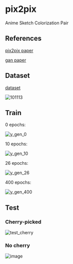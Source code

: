 # pix2pix
Anime Sketch Colorization Pair

## References

[pix2pix paper](https://arxiv.org/pdf/1611.07004.pdf)

[gan paper](https://arxiv.org/pdf/1406.2661.pdf)

## Dataset

[dataset](https://www.kaggle.com/ktaebum/anime-sketch-colorization-pair)

![101113](https://user-images.githubusercontent.com/44481414/129349662-278b28df-db46-4333-b32d-142175ba4539.png)

## Train
0 epochs:

![y_gen_0](https://user-images.githubusercontent.com/44481414/129348970-7a219b44-1676-46c8-b016-fa2b635bda3d.png)

10 epochs:

![y_gen_10](https://user-images.githubusercontent.com/44481414/129349032-434b04a7-2f01-4c6c-976c-c8c711634c2a.png)

26 epochs:

![y_gen_26](https://user-images.githubusercontent.com/44481414/129349051-68e639d6-64b3-4520-be36-aac52efa755e.png)

400 epochs:

![y_gen_400](https://user-images.githubusercontent.com/44481414/129349061-71b3c7f8-f3d2-406b-8553-b52146478573.png)

## Test

### Cherry-picked

![test_cherry](https://user-images.githubusercontent.com/44481414/129349120-618e52dd-ef22-41b6-8d10-9a256ef3c740.png)

### No cherry

![image](https://user-images.githubusercontent.com/44481414/129349246-2e1f5156-5703-42d1-995f-2adb3e50711e.png)
